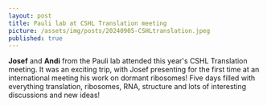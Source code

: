 ```yaml
---
layout: post
title: Pauli lab at CSHL Translation meeting
picture: /assets/img/posts/20240905-CSHLtranslation.jpeg
published: true
---
```

**Josef** and **Andi** from the Pauli lab attended this year's CSHL Translation meeting. It was an exciting trip, with Josef presenting for the first time at an international meeting his work on dormant ribosomes!
Five days filled with everything translation, ribosomes, RNA, structure and lots of interesting discussions and new ideas!
